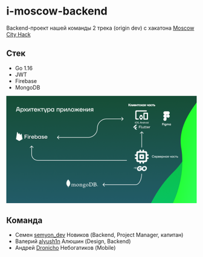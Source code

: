 # i-moscow-backend

Backend-проект нашей команды 2 трека (origin dev) с хакатона [Moscow City Hack](https://moscityhack.innoagency.ru/#main)

## Стек

* Go 1.16
* JWT
* Firebase
* MongoDB

![](https://github.com/semyon-dev/i.moscow/blob/master/stack.png)

## Команда

* Семен [semyon_dev](https://github.com/semyon-dev) Новиков (Backend, Project Manager, капитан)
* Валерий [alyush1n](https://github.com/alyush1n) Алюшин (Design, Backend)
* Андрей [Dronicho](https://github.com/Dronicho) Небогатиков (Mobile)
